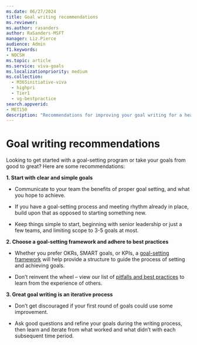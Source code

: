 ```yaml
---
ms.date: 06/27/2024
title: Goal writing recommendations
ms.reviewer: 
ms.author: rasanders
author: RaSanders-MSFT
manager: Liz.Pierce
audience: Admin
f1.keywords:
- NOCSH
ms.topic: article
ms.service: viva-goals
ms.localizationpriority: medium
ms.collection:
  - M365initiative-viva
  - highpri
  - Tier1
  - vg-bestpractice
search.appverid:
- MET150
description: "Recommendations for improving your goal writing for a healthy OKR program."
---
```


# Goal writing recommendations

Looking to get started with a goal-setting program or take your goals from good to great? Here are some recommendations:

**1. Start with clear and simple goals**

- Communicate to your team the benefits of proper goal setting, and what you hope to achieve.

- If you have a goal-setting process and meeting rhythm already in place, build upon that as opposed to starting something new.

- Keep things simple to start, beginning with senior leadership or just a few teams, and limiting scope to 3-5 goals at most.

**2. Choose a goal-setting framework and adhere to best practices**

- Whether you prefer OKRs, SMART goals, or KPIs, a [goal-setting framework](goal-setting-frameworks.md) will help provide a structure to guide the process of setting and achieving goals.

- Don’t reinvent the wheel – view our list of [pitfalls and best practices](goal-setting-pitfalls.md) to learn from the experience of others.

**3. Great goal writing is an iterative process**

- Don’t get discouraged if your first round of goals could use some improvement.

- Ask good questions and refine your goals during the writing process, then learn and iterate from what worked and what didn’t with each subsequent time period.
